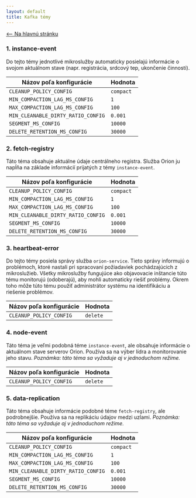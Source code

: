 ```yaml
---
layout: default
title: Kafka témy
---
```


[<-- Na hlavnú stránku](index.md)

### 1. instance-event
Do tejto témy jednotlivé mikroslužby automaticky posielajú informácie o svojom aktuálnom stave (napr. registrácia, srdcový tep, ukončenie činnosti).

| Názov poľa konfigurácie        | Hodnota   |
|----------------------|-----------|
| `CLEANUP_POLICY_CONFIG`     | `compact` |
| `MIN_COMPACTION_LAG_MS_CONFIG`     | `1`       |
| `MAX_COMPACTION_LAG_MS_CONFIG`   | `100`     |
| `MIN_CLEANABLE_DIRTY_RATIO_CONFIG`         | `0.001`   |
| `SEGMENT_MS_CONFIG`     | `10000`   |
| `DELETE_RETENTION_MS_CONFIG`    | `30000`   |

### 2. fetch-registry
Táto téma obsahuje aktuálne údaje centrálneho registra. Služba Orion ju napĺňa na základe informácií prijatých z témy `instance-event`.

| Názov poľa konfigurácie        | Hodnota   |
|----------------------|-----------|
| `CLEANUP_POLICY_CONFIG`     | `compact` |
| `MIN_COMPACTION_LAG_MS_CONFIG`     | `1`       |
| `MAX_COMPACTION_LAG_MS_CONFIG`   | `100`     |
| `MIN_CLEANABLE_DIRTY_RATIO_CONFIG`         | `0.001`   |
| `SEGMENT_MS_CONFIG`     | `10000`   |
| `DELETE_RETENTION_MS_CONFIG`    | `30000`   |

### 3. heartbeat-error
Do tejto témy posiela správy služba `orion-service`.
Tieto správy informujú o problémoch, ktoré nastali pri spracovaní požiadaviek pochádzajúcich z mikroslužieb.
Všetky mikroslužby fungujúce ako objavovacie inštancie túto tému monitorujú (odoberajú), aby mohli automaticky riešiť problémy.
Okrem toho môže túto tému použiť administrátor systému na identifikáciu a riešenie problémov.

| Názov poľa konfigurácie        | Hodnota  |
|----------------------|----------|
| `CLEANUP_POLICY_CONFIG`     | `delete` |

### 4. node-event
Táto téma je veľmi podobná téme `instance-event`, ale obsahuje informácie o aktuálnom stave serverov Orion. Používa sa na výber lídra a monitorovanie jeho stavu. *Poznámka: táto téma sa vyžaduje aj v jednoduchom režime.*

| Názov poľa konfigurácie        | Hodnota  |
|----------------------|----------|
| `CLEANUP_POLICY_CONFIG`     | `delete` |

### 5. data-replication
Táto téma obsahuje informácie podobné téme `fetch-registry`, ale podrobnejšie. Používa sa na replikáciu údajov medzi uzlami. *Poznámka: táto téma sa vyžaduje aj v jednoduchom režime.*

| Názov poľa konfigurácie        | Hodnota   |
|----------------------|-----------|
| `CLEANUP_POLICY_CONFIG`     | `compact` |
| `MIN_COMPACTION_LAG_MS_CONFIG`     | `1`       |
| `MAX_COMPACTION_LAG_MS_CONFIG`   | `100`     |
| `MIN_CLEANABLE_DIRTY_RATIO_CONFIG`         | `0.001`   |
| `SEGMENT_MS_CONFIG`     | `10000`   |
| `DELETE_RETENTION_MS_CONFIG`    | `30000`   |